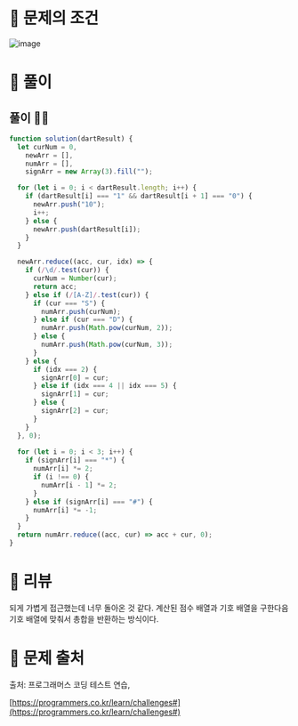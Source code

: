 # 📌 문제의 조건
![image](https://user-images.githubusercontent.com/84895226/132693499-221637f7-cac0-4357-a1cb-ebbadc58eece.png)

# 📌 풀이

## 풀이 👨‍💻

```jsx
function solution(dartResult) {
  let curNum = 0,
    newArr = [],
    numArr = [],
    signArr = new Array(3).fill("");

  for (let i = 0; i < dartResult.length; i++) {
    if (dartResult[i] === "1" && dartResult[i + 1] === "0") {
      newArr.push("10");
      i++;
    } else {
      newArr.push(dartResult[i]);
    }
  }

  newArr.reduce((acc, cur, idx) => {
    if (/\d/.test(cur)) {
      curNum = Number(cur);
      return acc;
    } else if (/[A-Z]/.test(cur)) {
      if (cur === "S") {
        numArr.push(curNum);
      } else if (cur === "D") {
        numArr.push(Math.pow(curNum, 2));
      } else {
        numArr.push(Math.pow(curNum, 3));
      }
    } else {
      if (idx === 2) {
        signArr[0] = cur;
      } else if (idx === 4 || idx === 5) {
        signArr[1] = cur;
      } else {
        signArr[2] = cur;
      }
    }
  }, 0);
  
  for (let i = 0; i < 3; i++) {
    if (signArr[i] === "*") {
      numArr[i] *= 2;
      if (i !== 0) {
        numArr[i - 1] *= 2;
      }
    } else if (signArr[i] === "#") {
      numArr[i] *= -1;
    }
  }
  return numArr.reduce((acc, cur) => acc + cur, 0);
}
```

# 📌 리뷰
되게 가볍게 접근했는데 너무 돌아온 것 같다.
계산된 점수 배열과 기호 배열을 구한다음 기호 배열에 맞춰서 총합을 반환하는 방식이다.

# 📌 문제 출처

출처: 프로그래머스 코딩 테스트 연습,

[https://programmers.co.kr/learn/challenges#](https://programmers.co.kr/learn/challenges#)

